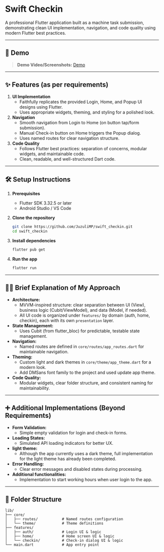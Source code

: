 # Swift Checkin

A professional Flutter application built as a machine task submission, demonstrating clean UI implementation, navigation, and code quality using modern Flutter best practices.

---

## 🚀 Demo

> **Demo Video/Screenshots:**
> [Demo](assets/demo/demo.gif)

---

## ✨ Features (as per requirements)

1. **UI Implementation**
   - Faithfully replicates the provided Login, Home, and Popup UI designs using Flutter.
   - Uses appropriate widgets, theming, and styling for a polished look.
2. **Navigation**
   - Smooth navigation from Login to Home (on button tap/form submission).
   - Manual Check-in button on Home triggers the Popup dialog.
   - Uses named routes for clear navigation structure.
3. **Code Quality**
   - Follows Flutter best practices: separation of concerns, modular widgets, and maintainable code.
   - Clean, readable, and well-structured Dart code.

---

## 🛠 Setup Instructions

1. **Prerequisites**
   - Flutter SDK 3.32.5 or later
   - Android Studio / VS Code

2. **Clone the repository**
   ```bash
   git clone https://github.com/JuzuliMP/swift_checkin.git
   cd swift_checkin
   ```

3. **Install dependencies**
   ```bash
   flutter pub get
   ```

4. **Run the app**
   ```bash
   flutter run
   ```

---

## 🧑‍💻 Brief Explanation of My Approach

- **Architecture:**
  - MVVM-inspired structure: clear separation between UI (View), business logic (Cubit/ViewModel), and data (Model, if needed).
  - All UI code is organized under `features/` by domain (auth, home, checkin), each with its own `presentation` layer.
- **State Management:**
  - Uses Cubit (from flutter_bloc) for predictable, testable state management.
- **Navigation:**
  - Named routes are defined in `core/routes/app_routes.dart` for maintainable navigation.
- **Theming:**
  - Custom light and dark themes in `core/theme/app_theme.dart` for a modern look.
  - Add DMSans font family to the project and used update app theme.
- **Code Quality:**
  - Modular widgets, clear folder structure, and consistent naming for maintainability.

---

## ➕ Additional Implementations (Beyond Requirements)

- **Form Validation:**
  - Simple empty validation for login and check-in forms.
- **Loading States:**
  - Simulated API loading indicators for better UX.
- **light theme:**
  - Although the app currently uses a dark theme, full implementation for the light theme has already been completed.
- **Error Handling:**
  - Clear error messages and disabled states during processing.
- **Additional functionalities:**
  - Implementation to start working hours when user login to the app.

---

## 📁 Folder Structure

```
lib/
├── core/
│   ├── routes/           # Named routes configuration
│   └── theme/            # Theme definitions
├── features/
│   ├── auth/             # Login UI & logic
│   ├── home/             # Home screen UI & logic
│   └── checkin/          # Check-in dialog UI & logic
└── main.dart             # App entry point
```
